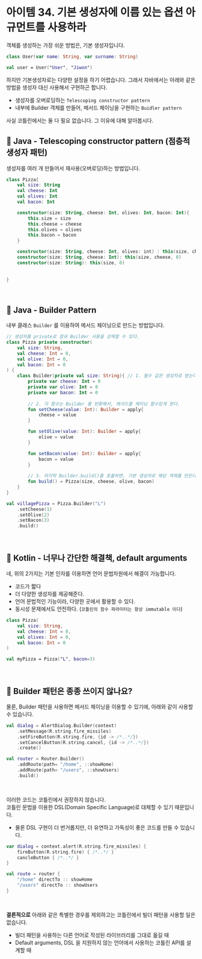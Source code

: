 # 아이템 34. 기본 생성자에 이름 있는 옵션 아규먼트를 사용하라

객체를 생성하는 가장 쉬운 방법은, 기본 생성자입니다.
```kotlin
class User(var name: String, var surname: String)

val user = User("User", "Jiwon")
```

하지만 기본생성자로는 다양한 설정을 하기 어렵습니다.
그래서 자바에서는 아래와 같은 방법을 생성자 대신 사용해서 구현하곤 합니다.
- 생성자를 오버로딩하는 `Telescoping constructor pattern`
- 내부에 Builder 객체를 만들어, 메서드 체이닝을 구현하는 `Buidler pattern`

사실 코틀린에서는 둘 다 필요 없습니다. 그 이유에 대해 알아봅시다.

## 📌 Java - Telescoping constructor pattern (점층적 생성자 패턴)
생성자를 여러 개 만들어서 재사용(오버로딩)하는 방법입니다.
```kotlin
class Pizza{
    val size: String
    val cheese: Int
    val olives: Int
    val bacon: Int

    constructor(size: String, cheese: Int, olives: Int, bacon: Int){
        this.size = size
        this.cheese = cheese
        this.olives = olives
        this.bacon = bacon
    }

    constructor(size: String, cheese: Int, olives: int) : this(size, cheese, olives, 0)
    constructor(size: String, cheese: Int): this(size, cheese, 0)
    constructor(size: String): this(size, 0)
    
    
}
```

<br>

## 📌 Java - Builder Pattern
내부 클래스 `Builder` 를 이용하여 메서드 체이닝으로 만드는 방법입니다.
```kotlin
// 생성자를 private로 잠궈 Builder 사용을 강제할 수 있다.
class Pizza private constructor(
    val size: String,
    val cheese: Int = 0,
    val olive: Int = 0,
    val bacon: Int = 0
) {
    class Builder(private val size: String){ // 1. 필수 값은 생성자로 받는다.
        private var cheese: Int = 0
        private var olive: Int = 0
        private var bacon: Int = 0
        
        // 2. 각 함수는 Builder 를 반환해서, 메서드를 체이닝 할수있게 한다.
        fun setCheese(value: Int): Builder = apply{
            cheese = value
        }

        fun setOlive(value: Int): Builder = apply{
            olive = value
        }

        fun setBacon(value: Int): Builder = apply{
            bacon = value
        }
        
        // 3. 마지막 Builder.build()를 호출하면, 기본 생성자로 해당 객체를 만든다. 
        fun build() = Pizza(size, cheese, olive, bacon)
    }
}
```
```kotlin
val villagePizza = Pizza.Builder("L")
    .setCheese(1)
    .setOlive(2)
    .setBacon(3)
    .build()
```

<br>

## 📌 Kotlin - 너무나 간단한 해결책, default arguments
네, 위의 2가지는 기본 인자를 이용하면 언어 문법차원에서 해결이 가능합니다.
- 코드가 짧다
- 더 다양한 생성자를 제공해준다.
- 언어 문법적인 기능이라, 다양한 곳에서 활용할 수 있다.
- 동시성 문제에서도 안전하다. (`코틀린의 함수 파라미터는 항상 immutable 이다`)

```kotlin
class Pizza(
    val size: String,
    val cheese: Int = 0,
    val olives: Int = 0,
    val bacon: Int = 0
)

val myPizza = Pizza("L", bacon=3)
```

<br>

## 🤔 Builder 패턴은 종종 쓰이지 않나요?

물론, Builder 패턴을 사용하면 메서드 체이닝을 이용할 수 있기에, 아래와 같이 사용할 수 있습니다.
```kotlin
val dialog = AlertDialog.Builder(context)
    .setMessage(R.string.fire_missiles)
    .setFireButton(R.string.fire, {id -> /*..*/})
    .setCancelButton(R.string.cancel, {id -> /*..*/})
    .create()

val router = Router.Builder()
    .addRoute(path= "/home", ::showHome)
    .addRoute(path= "/users", ::showUsers)
    .build()
```

<br>

이러한 코드는 코틀린에서 권장하지 않습니다.  
코틀린 문법을 이용한 DSL(Domain Specific Language)로 대체할 수 있기 때문입니다.
- 물론 DSL 구현이 더 번거롭지만, 더 유연하고 가독성이 좋은 코드를 만들 수 있습니다.
```kotlin
var dialog = context.alert(R.string.fire_missiles) {
    fireButton(R.string.fire) { /*..*/ }
    cancleButton { /*..*/ }
}

val route = router {
    "/home" directTo :: showHome
    "/users" directTo :: showUsers
}
```

<br>

**결론적으로** 아래와 같은 특별한 경우를 제외하고는 코틀린에서 빌더 패턴을 사용할 일은 없습니다.
- 빌더 패턴을 사용하는 다른 언어로 작성된 라이브러리를 그대로 옮길 때
- Default arguments, DSL 을 지원하지 않는 언어에서 사용하는 코틀린 API를 설계할 때
